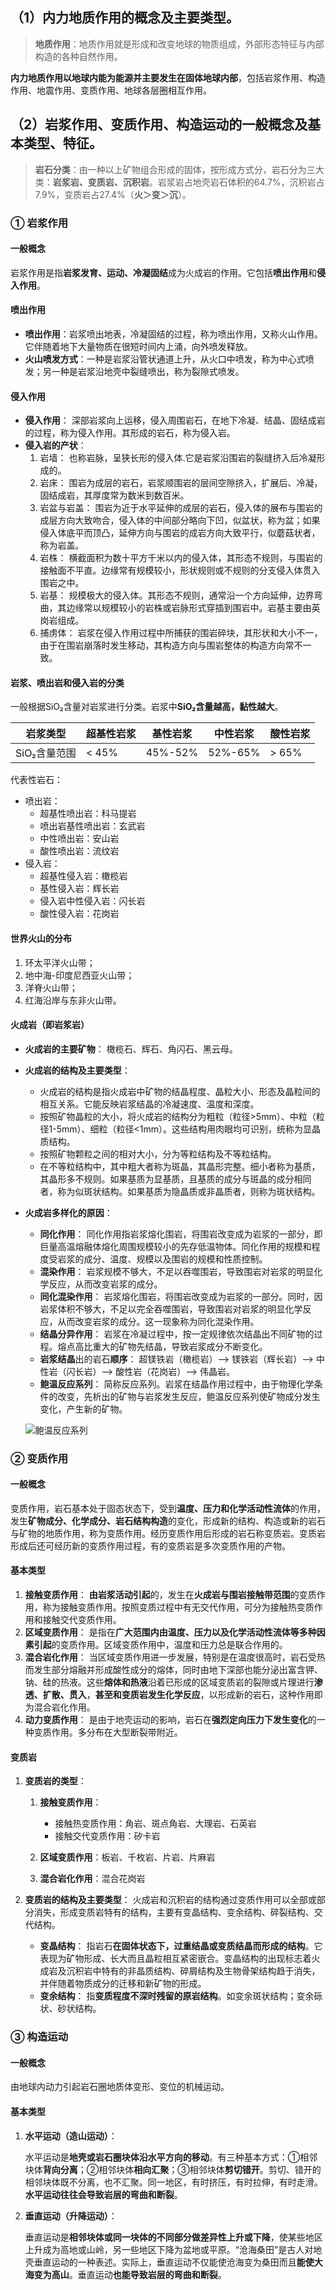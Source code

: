 ## （1）内力地质作用的概念及主要类型。
> **地质作用**：地质作用就是形成和改变地球的物质组成，外部形态特征与内部构造的各种自然作用。

**内力地质作用以地球内能为能源并主要发生在固体地球内部**，包括岩浆作用、构造作用、地震作用、变质作用、地球各层圈相互作用。

## （2）岩浆作用、变质作用、构造运动的一般概念及基本类型、特征。
> **岩石分类**：由一种以上矿物组合形成的固体，按形成方式分，岩石分为三大类：**岩浆岩、变质岩、沉积岩**。岩浆岩占地壳岩石体积的64.7%，沉积岩占7.9%，变质岩占27.4%（**火＞变＞沉**）。

### ① 岩浆作用
#### 一般概念
岩浆作用是指**岩浆发育、运动、冷凝固结**成为火成岩的作用。它包括**喷出作用**和**侵入作用**。

#### 喷出作用
- **喷出作用**：岩浆喷出地表，冷凝固结的过程，称为喷出作用，又称火山作用。它伴随着地下大量物质在很短时间内上涌，向外喷发释放。
- **火山喷发方式**：一种是岩浆沿管状通道上升，从火口中喷发，称为中心式喷发；另一种是岩浆沿地壳中裂缝喷出，称为裂隙式喷发。

#### 侵入作用
- **侵入作用**：
深部岩浆向上运移，侵入周围岩石，在地下冷凝、结晶、固结成岩的过程，称为侵入作用。其形成的岩石，称为侵入岩。
- **侵入岩的产状**：
    1. 岩墙：
    也称岩脉，呈狭长形的侵入体.它是岩浆沿围岩的裂缝挤入后冷凝形成的。
    2. 岩床：
    围岩为成层的岩石，岩浆顺围岩的层间空隙挤入，扩展后、冷凝，固结成岩，其厚度常为数米到数百米。
    3. 岩盆与岩盖：
    围岩为近于水平延伸的成层的岩石，侵入体的展布与围岩的成层方向大致吻合，侵入体的中间部分略向下凹，似盆状，称为盆；如果侵入体底平而顶凸，延伸方向与围岩的成岩方向大致平行，似蘑菇状者，称为岩盖。
    4. 岩株：
    横截面积为数十平方千米以内的侵入体，其形态不规则，与围岩的接触面不平直。边缘常有规模较小，形状规则或不规则的分支侵入体贯入围岩之中。
    5. 岩基：
    规模极大的侵入体。其形态不规则，通常沿一个方向延伸，边界弯曲，其边缘常以规模较小的岩株或岩脉形式穿插到围岩中。岩基主要由英岗岩组成。
    6. 捕虏体：
    岩浆在侵入作用过程中所捕获的围岩碎块，其形状和大小不一，由于在围岩崩落时发生移动，其构造方向与围岩整体的构造方向常不一致。

#### 岩浆、喷出岩和侵入岩的分类
一般根据SiO₂含量对岩浆进行分类。岩浆中**SiO₂含量越高，黏性越大**。

| 岩浆类型 | 超基性岩浆 | 基性岩浆 | 中性岩浆 | 酸性岩浆 |
|--------|----------|--------|--------|----------|
| SiO₂含量范围 | < 45% | 45%-52% | 52%-65% | > 65% |

代表性岩石：

- 喷出岩：
    - 超基性喷出岩：科马提岩
    - 喷出岩基性喷出岩：玄武岩
    - 中性喷出岩：安山岩
    - 酸性喷出岩：流纹岩
- 侵入岩：
    - 超基性侵入岩：橄榄岩
    - 基性侵入岩：辉长岩
    - 侵入岩中性侵入岩：闪长岩
    - 酸性侵入岩：花岗岩

#### 世界火山的分布
1. 环太平洋火山带；
2. 地中海-印度尼西亚火山带；
3. 洋脊火山带；
4. 红海沿岸与东非火山带。

#### 火成岩（即岩浆岩）
- **火成岩的主要矿物**：
橄榄石、辉石、角闪石、黑云母。

- **火成岩的结构及主要类型**：
    - 火成岩的结构是指火成岩中矿物的结晶程度、晶粒大小、形态及晶粒间的相互关系。它能反映岩浆结晶的冷凝速度、温度和深度。
    - 按照矿物晶粒的大小，将火成岩的结构分为粗粒（粒径>5mm）、中粒（粒径1-5mm）、细粒（粒径<1mm）。这些结构用肉眼均可识别，统称为显晶质结构。
    - 按照矿物颗粒之间的相对大小，分为等粒结构及不等粒结构。
    - 在不等粒结构中，其中粗大者称为斑晶，其晶形完整。细小者称为基质，其晶形多不规则。如果基质为显基质，且基质的成分与斑晶的成分相同者，称为似斑状结构。如果基质为隐晶质或非晶质者，则称为斑状结构。

- **火成岩多样化的原因**：
    - **同化作用**：
    同化作用指岩浆熔化围岩，将围岩改变成为岩浆的一部分，即巨量高温熔融体熔化周围规模较小的先存低温物体。同化作用的规模和程度受岩浆的成分、温度、规模以及围岩的规模和性质控制。
    - **混染作用**：
    岩浆规模不够大，不足以吞噬围岩，导致围岩对岩浆的明显化学反应，从而改变岩浆的成分。
    - **同化混染作用**：
    岩浆熔化围岩，将围岩改变成为岩浆的一部分。同时，因岩浆体积不够大，不足以完全吞噬围岩，导致围岩对岩浆的明显化学反应，从而改变岩浆的成分。这一现象称为同化混染作用。
    - **结晶分异作用**：
    岩浆在冷凝过程中，按一定规律依次结晶出不同矿物的过程。熔点高比重大的矿物先结晶，导致岩浆成分不断变化。
    - **岩浆结晶**出的岩石**顺序**：
    超镁铁岩（橄榄岩）--> 镁铁岩（辉长岩）--> 中性岩（闪长岩）--> 酸性岩（花岗岩）--> 伟晶岩。
    - **鲍温反应系列**：
    简称反应系列。岩浆在结晶作用过程中，由于物理化学条件的改变，先析出的矿物与岩浆发生反应，鲍温反应系列使矿物成分发生变化，产生新的矿物。

  ![鲍温反应系列](./images/鲍温反应系列.png)

### ② 变质作用
#### 一般概念
变质作用，岩石基本处于固态状态下，受到**温度、压力和化学活动性流体**的作用，发生**矿物成分、化学成分、岩石结构构造**的变化，形成新的结构、构造或新的岩石与矿物的地质作用，称为变质作用。经历变质作用后形成的岩石称变质岩。变质岩形成后还可经历新的变质作用过程，有的变质岩是多次变质作用的产物。

#### 基本类型
1. **接触变质作用**：
**由岩浆活动引起**的，发生在**火成岩与围岩接触带范围**的变质作用，称为接触变质作用。按照变质过程中有无交代作用，可分为接触热变质作用和接触交代变质作用。
2. **区域变质作用**：
是指在**广大范围内由温度、压力以及化学活动性流体等多种因素引起**的变质作用。区域变质作用中，温度和压力总是联合作用的。
3. **混合岩化作用**：
当区域变质作用进一步发展，特别是在温度很高时，岩石受热而发生部分熔融并形成酸性成分的熔体，同时由地下深部也能分泌出富含钾、钠、硅的热液。这些**熔体和热液**沿着已形成的区域变质岩的裂隙或片理进行**渗透、扩散、贯入**，**甚至和变质岩发生化学反应**，以形成新的岩石，这种作用即为混合岩化作用。
4. **动力变质作用**：
是由于地壳运动的影响，岩石在**强烈定向压力下发生变化**的一种变质作用。多分布在大型断裂带附近。

#### 变质岩
1. **变质岩的类型**：
    1. **接触变质作用**：
        - 接触热变质作用：角岩、斑点角岩、大理岩、石英岩
        - 接触交代变质作用：矽卡岩
    2. **区域变质作用**：板岩、千枚岩、片岩、片麻岩

    3. **混合岩化作用**：混合花岗岩

2. **变质岩的结构及主要类型**：
    火成岩和沉积岩的结构通过变质作用可以全部或部分消失，形成变质岩特有的结构，主要有变晶结构、变余结构、碎裂结构、交代结构。
    - **变晶结构**：
    指岩石**在固体状态下，过重结晶或变质结晶而形成的结构**。它表现为矿物形成、长大而且晶粒相互紧密嵌合。变晶结构的出现标志着火成岩及沉积岩中特有的非晶质结构、碎屑结构及生物骨架结构趋于消失，并伴随着物质成分的迁移和新矿物的形成。
    - **变余结构**：
    指**变质程度不深时残留的原岩结构**。如变余斑状结构；变余砾状、砂状结构。

### ③ 构造运动
#### 一般概念
由地球内动力引起岩石圈地质体变形、变位的机械运动。

#### 基本类型
1. **水平运动（造山运动）**：

    水平运动是**地壳或岩石圈块体沿水平方向的移动**。有三种基本方式：①相邻块体**背向分离**；②相邻块体**相向汇聚**；③相邻块体**剪切错开**。剪切、错开的相邻块体既不分离，也不汇聚。同一地区，有时挤压，有时拉伸，有时走滑。**水平运动往往会导致岩层的弯曲和断裂**。

2. **垂直运动（升降运动）**：

    垂直运动是**相邻块体或同一块体的不同部分做差异性上升或下降**，使某些地区上升成为高地或山岭，另一些地区下降为盆地或平原。“沧海桑田”是古人对地壳垂直运动的一种表述。实际上，垂直运动不仅能使沧海变为桑田而且**能使大海变为高山**。垂直运动**也能导致岩层的弯曲和断裂**。
